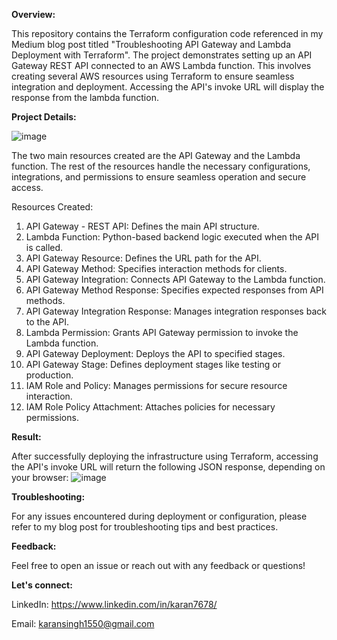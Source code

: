 **Overview:**

This repository contains the Terraform configuration code referenced in my Medium blog post titled "Troubleshooting API Gateway and Lambda Deployment with Terraform". The project demonstrates setting up an API Gateway REST API connected to an AWS Lambda function. This involves creating several AWS resources using Terraform to ensure seamless integration and deployment. Accessing the API's invoke URL will display the response from the lambda function. 

**Project Details:**

![image](https://github.com/Karan-Singh-01/terraform-aws/assets/157451190/89503e2c-b22d-40ae-bcb0-6ba6c13b26a1)


The two main resources created are the API Gateway and the Lambda function. The rest of the resources handle the necessary configurations, integrations, and permissions to ensure seamless operation and secure access.

Resources Created:
1. API Gateway - REST API: Defines the main API structure.
2. Lambda Function: Python-based backend logic executed when the API is called.
3. API Gateway Resource: Defines the URL path for the API.
4. API Gateway Method: Specifies interaction methods for clients.
5. API Gateway Integration: Connects API Gateway to the Lambda function.
6. API Gateway Method Response: Specifies expected responses from API methods.
7. API Gateway Integration Response: Manages integration responses back to the API.
8. Lambda Permission: Grants API Gateway permission to invoke the Lambda function.
9. API Gateway Deployment: Deploys the API to specified stages.
10. API Gateway Stage: Defines deployment stages like testing or production.
11. IAM Role and Policy: Manages permissions for secure resource interaction.
12. IAM Role Policy Attachment: Attaches policies for necessary permissions.

**Result:**

After successfully deploying the infrastructure using Terraform, accessing the API's invoke URL will return the following JSON response, depending on your browser:
![image](https://github.com/Karan-Singh-01/terraform-aws/assets/157451190/41665155-513a-49d0-9b47-e6c335e90dfd)

**Troubleshooting:**

For any issues encountered during deployment or configuration, please refer to my blog post for troubleshooting tips and best practices.

**Feedback:**

Feel free to open an issue or reach out with any feedback or questions!

**Let's connect:**

LinkedIn: https://www.linkedin.com/in/karan7678/

Email: karansingh1550@gmail.com
